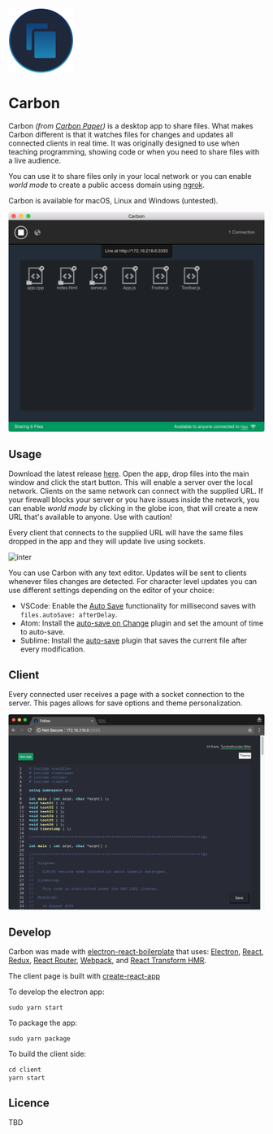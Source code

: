 ![logo](resources/icons/128x128.png)

# Carbon

Carbon *(from [Carbon Paper](https://en.wikipedia.org/wiki/Carbon_paper))* is a desktop app to share files. What makes Carbon different is that it watches files for changes and updates all connected clients in real time. It was originally designed to use when teaching programming, showing code or when you need to share files with a live audience.

You can use it to share files only in your local network or you can enable *world mode* to create a public access domain using [ngrok](https://ngrok.com/).

Carbon is available for macOS, Linux and Windows (untested).

![demo](assets/demo.png)

## Usage

Download the latest release [here](https://drive.google.com/file/d/1mydUTF0bqs2S155aWQdwKrU1HqjHA7AD/view). Open the app, drop files into the main window and click the start button. This will enable a server over the local network. Clients on the same network can connect with the supplied URL. If your firewall blocks your server or you have issues inside the network, you can enable *world mode* by clicking in the globe icon, that will create a new URL that's available to anyone. Use with caution!

Every client that connects to the supplied URL will have the same files dropped in the app and they will update live using sockets.

![inter](assets/inter.gif)

You can use Carbon with any text editor. Updates will be sent to clients whenever files changes are detected. For character level updates you can use different settings depending on the editor of your choice:

- VSCode: Enable the [Auto Save](https://code.visualstudio.com/docs/editor/codebasics#_save-auto-save) functionality for millisecond saves with `files.autoSave: afterDelay`.
- Atom: Install the [auto-save on Change](https://atom.io/packages/autosave-onchange) plugin and set the amount of time to auto-save.
- Sublime: Install the [auto-save](https://packagecontrol.io/packages/auto-save) plugin that saves the current file after every modification.

## Client

Every connected user receives a page with a socket connection to the server. This pages allows for save options and theme personalization.

![demo](assets/client2.png)

## Develop

Carbon was made with [electron-react-boilerplate](https://github.com/chentsulin/electron-react-boilerplate) that uses: [Electron](http://electron.atom.io/), [React](https://facebook.github.io/react/), [Redux](https://github.com/reactjs/redux), [React Router](https://github.com/reactjs/react-router), [Webpack](http://webpack.github.io/docs/), and [React Transform HMR](https://github.com/gaearon/react-transform-hmr).

The client page is built with [create-react-app](https://github.com/facebookincubator/create-react-app)

To develop the electron app:
```
sudo yarn start
```

To package the app:
```
sudo yarn package
```

To build the client side:
```
cd client
yarn start
```


## Licence

TBD

